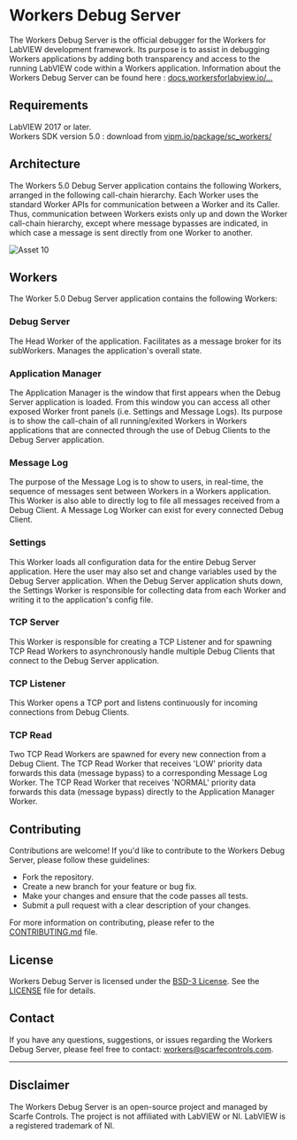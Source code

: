 # Workers Debug Server

The Workers Debug Server is the official debugger for the Workers for LabVIEW development framework. Its purpose is to assist in debugging Workers applications by adding both transparency and access to the running LabVIEW code within a Workers application.
Information about the Workers Debug Server can be found here : [docs.workersforlabview.io/...](https://docs.workersforlabview.io/workers-tools/workers-tools-menu/workers-debug-server)

## Requirements

LabVIEW 2017 or later.  
Workers SDK version 5.0 : download from [vipm.io/package/sc_workers/](https://www.vipm.io/package/sc_workers/)

## Architecture
The Workers 5.0 Debug Server application contains the following Workers, arranged in the following call-chain hierarchy. Each Worker uses the standard Worker APIs for communication between a Worker and its Caller. Thus, communication between Workers exists only up and down the Worker call-chain hierarchy, except where message bypasses are indicated, in which case a message is sent directly from one Worker to another.

![Asset 10](https://github.com/w4lv-community/Workers-Debug-Server/assets/166398268/2b68d7db-f6cd-4a06-b9fe-27051511cc56)

## Workers

The Worker 5.0 Debug Server application contains the following Workers:

### Debug Server
The Head Worker of the application. Facilitates as a message broker for its subWorkers. Manages the application's overall state.

### Application Manager
The Application Manager is the window that first appears when the Debug Server application is loaded. From this window you can access all other exposed Worker front panels (i.e. Settings and Message Logs). Its purpose is to show the call-chain of all running/exited Workers in Workers applications that are connected through the use of Debug Clients to the Debug Server application.

### Message Log
The purpose of the Message Log is to show to users, in real-time, the sequence of messages sent between Workers in a Workers application. This Worker is also able to directly log to file all messages received from a Debug Client. A Message Log Worker can exist for every connected Debug Client.

### Settings
This Worker loads all configuration data for the entire Debug Server application. Here the user may also set and change variables used by the Debug Server application. When the Debug Server application shuts down, the Settings Worker is responsible for collecting data from each Worker and writing it to the application's config file.

### TCP Server
This Worker is responsible for creating a TCP Listener and for spawning TCP Read Workers to asynchronously handle multiple Debug Clients that connect to the Debug Server application.

### TCP Listener
This Worker opens a TCP port and listens continuously for incoming connections from Debug Clients.

### TCP Read
Two TCP Read Workers are spawned for every new connection from a Debug Client. The TCP Read Worker that receives 'LOW' priority data forwards this data (message bypass) to a corresponding Message Log Worker. The TCP Read Worker that receives 'NORMAL' priority data forwards this data (message bypass) directly to the Application Manager Worker.

## Contributing

Contributions are welcome! If you'd like to contribute to the Workers Debug Server, please follow these guidelines:

- Fork the repository.
- Create a new branch for your feature or bug fix.
- Make your changes and ensure that the code passes all tests.
- Submit a pull request with a clear description of your changes.

For more information on contributing, please refer to the [CONTRIBUTING.md](CONTRIBUTING.md) file.


## License

Workers Debug Server is licensed under the [BSD-3 License](https://opensource.org/licenses/BSD-3-Clause). See the [LICENSE](LICENSE) file for details.

## Contact

If you have any questions, suggestions, or issues regarding the Workers Debug Server, please feel free to contact: [workers@scarfecontrols.com](mailto:workers@scarfecontrols).

---

## Disclaimer

The Workers Debug Server is an open-source project and managed by Scarfe Controls. The project is not affiliated with LabVIEW or NI. LabVIEW is a registered trademark of NI.
